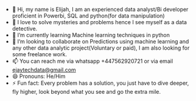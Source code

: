 - 👋 Hi, my name is Elijah, I am an experienced data analyst/Bi developer proficient in Powerbi, SQL and python(for data manipulation)
- 👀 I love to solve mysteries and problems hence I see myself as a data detective.
- 🌱 I’m currently learning Machine learning techniques in python 
- 💞️ I’m looking to collaborate on Predictions using machine learning and any other data analytic project(Voluntary or paid), I am also looking for some freelance work.  
- 📫 You can reach me via whatsapp +447562920721 or via email ejaytechdata@gmail.com
- 😄 Pronouns: He/Him
- ⚡ Fun fact: Every problem has a solution, you just have to dive deeper, fly higher, look beyond what you see and go the extra mile.

<!---
Jay0494/Jay0494 is a ✨ special ✨ repository because its `README.md` (this file) appears on your GitHub profile.
You can click the Preview link to take a look at your changes.
--->
